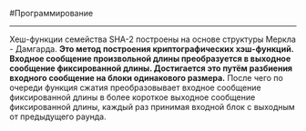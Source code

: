 #Программирование 

----



Хеш-функции семейства SHA-2 построены на основе структуры Меркла - Дамгарда. **Это метод построения криптографических хэш-функций. Входное сообщение произвольной длины преобразуется в выходное сообщение фиксированной длины. Достигается это путём разбиения входного сообщение на блоки одинакового размера.** После чего по очереди функция сжатия преобразовывает входное сообщение фиксированной длины в более короткое выходное сообщение фиксированной длины, каждый раз принимая входной блок с выходным от предыдущего раунда.